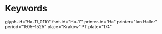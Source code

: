 # Keywords
glyph-id="Ha-11_0110"
font-id="Ha-11"
printer-id="Ha"
printer="Jan Haller"
period="1505–1525"
place="Kraków"
PT plate="174"
